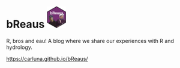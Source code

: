 # bReaus <img src="hex-bReaus_final2.png" width="50"/>

R, bros and eau! A blog where we share our experiences with R and hydrology.

https://carluna.github.io/bReaus/
